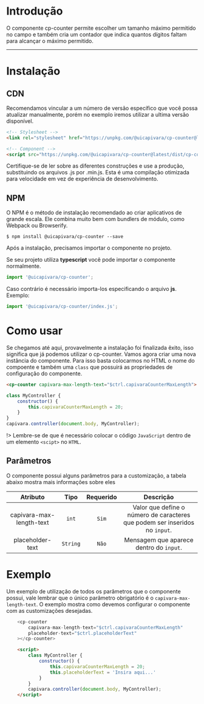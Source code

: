 # Introdução
O componente cp-counter permite escolher um tamanho máximo permitido no campo e também cria um contador que indica quantos dígitos faltam para alcançar o máximo permitido.

------
# Instalação

## CDN
Recomendamos vincular a um número de versão específico que você possa atualizar manualmente, porém no exemplo iremos utilizar a ultima versão disponível.
```html
<!-- Stylesheet -->
<link rel="stylesheet" href="https://unpkg.com/@uicapivara/cp-counter@latest/dist/cp-counter.min.css">

<!-- Component -->
<script src="https://unpkg.com/@uicapivara/cp-counter@latest/dist/cp-counter.min.js"></script>
```
Certifique-se de ler sobre as diferentes construções e use a produção, substituindo os arquivos .js por .min.js. Esta é uma compilação otimizada para velocidade em vez de experiência de desenvolvimento.

## NPM
O NPM é o método de instalação recomendado ao criar aplicativos de grande escala. Ele combina muito bem com bundlers de módulo, como Webpack ou Browserify.

```shell
$ npm install @uicapivara/cp-counter --save
```
Após a instalação, precisamos importar o componente no projeto.

Se seu projeto utiliza **typescript** você pode importar o componente normalmente.
```javascript
import '@uicapivara/cp-counter';
```
Caso contrário é necessário importa-los especificando o arquivo **js**. Exemplo:
```javascript
import '@uicapivara/cp-counter/index.js';
```

# Como usar

Se chegamos até aqui, provavelmente a instalação foi finalizada êxito, isso significa que já podemos utilizar o cp-counter.
Vamos agora criar uma nova instância do componente. Para isso basta colocarmos no HTML o nome do compoente e também uma `class` que possuirá as propriedades de configuração do componente.

```html
<cp-counter capivara-max-length-text="$ctrl.capivaraCounterMaxLength"> </cp-counter>
```

```javascript
class MyController {
    constructor() {
        this.capivaraCounterMaxLength = 20;
    }
}
capivara.controller(document.body, MyController);
```

!> Lembre-se de que é necessário colocar o código `JavaScript` dentro de um elemento `<scipt>` no `HTML`.


## Parâmetros

O componente possui alguns parâmetros para a customização, a tabela abaixo mostra mais informações sobre eles

|       Atributo       |   Tipo   | Requerido |                                     Descrição                                     |
|:--------------------:|:--------:|:---------:|:---------------------------------------------------------------------------------:|
|   capivara-max-length-text   | `int`    |   `Sim`   | Valor que define o número de caracteres que podem ser inseridos no `input`.   |
|         placeholder-text     | `String` |   `Não`   | Mensagem que aparece dentro do `input`.                                    |

# Exemplo

Um exemplo de utilização de todos os parâmetros que o componente possui, vale lembrar que o único parâmetro obrigatório é o `capivara-max-length-text`. O exemplo mostra como devemos configurar o componente com as customizações desejadas.

```js
    <cp-counter 
        capivara-max-length-text="$ctrl.capivaraCounterMaxLength"
        placeholder-text="$ctrl.placeholderText"
    ></cp-counter>
```

```html
    <script>
        class MyController {
            constructor() {
                this.capivaraCounterMaxLength = 20;
                this.placeholderText = 'Insira aqui...'
            }
        }
        capivara.controller(document.body, MyController);
    </script>
```
